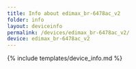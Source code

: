```yaml
---
title: Info about edimax_br-6478ac_v2
folder: info
layout: deviceinfo
permalink: /devices/edimax_br-6478ac_v2/
device: edimax_br-6478ac_v2
---
```

{% include templates/device_info.md %}
